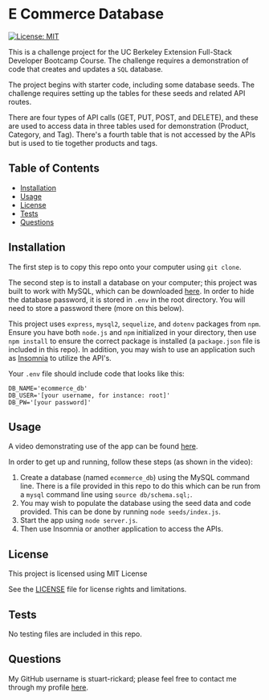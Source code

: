 # E Commerce Database

[![License: MIT](https://img.shields.io/badge/License-MIT-yellow.svg)](https://opensource.org/licenses/MIT)

This is a challenge project for the UC Berkeley Extension Full-Stack Developer Bootcamp Course. The challenge requires a demonstration of code that creates and updates a `SQL` database.

The project begins with starter code, including some database seeds. The challenge requires setting up the tables for these seeds and related API routes.

There are four types of API calls (GET, PUT, POST, and DELETE), and these are used to access data in three tables used for demonstration (Product, Category, and Tag). There's a fourth table that is not accessed by the APIs but is used to tie together products and tags.

## Table of Contents

- [Installation](#installation)
- [Usage](#usage)
- [License](#license)
- [Tests](#tests)
- [Questions](#questions)

## Installation

The first step is to copy this repo onto your computer using `git clone`.

The second step is to install a database on your computer; this project was built to work with MySQL, which can be downloaded [here](https://dev.mysql.com/downloads/installer/). In order to hide the database password, it is stored in `.env` in the root directory. You will need to store a password there (more on this below).

This project uses `express`, `mysql2`, `sequelize`, and `dotenv` packages from `npm`. Ensure you have both `node.js` and `npm` initialized in your directory, then use `npm install` to ensure the correct package is installed (a `package.json` file is included in this repo). In addition, you may wish to use an application such as [Insomnia](https://insomnia.rest/) to utilize the API's.

Your `.env` file should include code that looks like this:

```
DB_NAME='ecommerce_db'
DB_USER='[your username, for instance: root]'
DB_PW='[your password]'
```

## Usage

A video demonstrating use of the app can be found [here](https://drive.google.com/file/d/1-Z-ZI_2B5z5q8pmK0rKElwLuLjeXv5QW/view?usp=sharing).

In order to get up and running, follow these steps (as shown in the video):

1. Create a database (named `ecommerce_db`) using the MySQL command line. There is a file provided in this repo to do this which can be run from a `mysql` command line using `source db/schema.sql;`.
2. You may wish to populate the database using the seed data and code provided. This can be done by running `node seeds/index.js`.
3. Start the app using `node server.js`.
4. Then use Insomnia or another application to access the APIs.

## License

This project is licensed using MIT License

See the [LICENSE](./LICENSE) file for license rights and limitations.

## Tests

No testing files are included in this repo.

## Questions

My GitHub username is stuart-rickard; please feel free to contact me through my profile [here](https://github.com/stuart-rickard).
